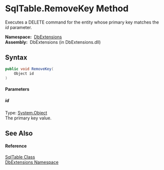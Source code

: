SqlTable.RemoveKey Method
=========================
Executes a DELETE command for the entity whose primary key matches the *id* parameter.

  **Namespace:**  [DbExtensions][1]  
  **Assembly:**  DbExtensions (in DbExtensions.dll)

Syntax
------

```csharp
public void RemoveKey(
	Object id
)
```

#### Parameters

##### *id*
Type: [System.Object][2]  
The primary key value.


See Also
--------

#### Reference
[SqlTable Class][3]  
[DbExtensions Namespace][1]  

[1]: ../README.md
[2]: http://msdn.microsoft.com/en-us/library/e5kfa45b
[3]: README.md